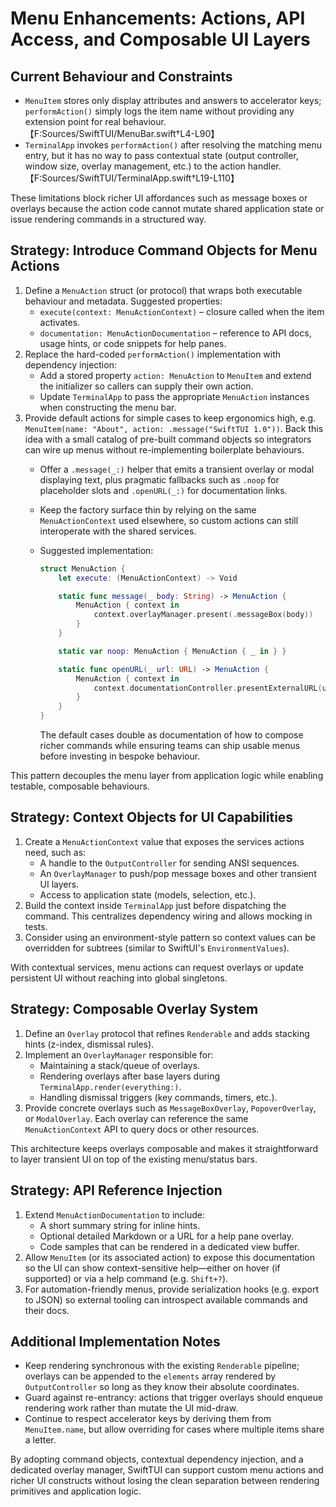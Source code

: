 # Menu Enhancements: Actions, API Access, and Composable UI Layers

## Current Behaviour and Constraints

* `MenuItem` stores only display attributes and answers to accelerator keys; `performAction()` simply logs the item name without providing any extension point for real behaviour.【F:Sources/SwiftTUI/MenuBar.swift†L4-L90】
* `TerminalApp` invokes `performAction()` after resolving the matching menu entry, but it has no way to pass contextual state (output controller, window size, overlay management, etc.) to the action handler.【F:Sources/SwiftTUI/TerminalApp.swift†L19-L110】

These limitations block richer UI affordances such as message boxes or overlays because the action code cannot mutate shared application state or issue rendering commands in a structured way.

## Strategy: Introduce Command Objects for Menu Actions

1. Define a `MenuAction` struct (or protocol) that wraps both executable behaviour and metadata. Suggested properties:
   * `execute(context: MenuActionContext)` – closure called when the item activates.
   * `documentation: MenuActionDocumentation` – reference to API docs, usage hints, or code snippets for help panes.
2. Replace the hard-coded `performAction()` implementation with dependency injection:
   * Add a stored property `action: MenuAction` to `MenuItem` and extend the initializer so callers can supply their own action.
   * Update `TerminalApp` to pass the appropriate `MenuAction` instances when constructing the menu bar.
3. Provide default actions for simple cases to keep ergonomics high, e.g. `MenuItem(name: "About", action: .message("SwiftTUI 1.0"))`. Back this idea with a small catalog of pre-built command objects so integrators can wire up menus without re-implementing boilerplate behaviours.
   * Offer a ```.message(_:)``` helper that emits a transient overlay or modal displaying text, plus pragmatic fallbacks such as ```.noop``` for placeholder slots and ```.openURL(_:)``` for documentation links.
   * Keep the factory surface thin by relying on the same `MenuActionContext` used elsewhere, so custom actions can still interoperate with the shared services.
   * Suggested implementation:

     ```swift
     struct MenuAction {
         let execute: (MenuActionContext) -> Void

         static func message(_ body: String) -> MenuAction {
             MenuAction { context in
                 context.overlayManager.present(.messageBox(body))
             }
         }

         static var noop: MenuAction { MenuAction { _ in } }

         static func openURL(_ url: URL) -> MenuAction {
             MenuAction { context in
                 context.documentationController.presentExternalURL(url)
             }
         }
     }
     ```

     The default cases double as documentation of how to compose richer commands while ensuring teams can ship usable menus before investing in bespoke behaviour.

This pattern decouples the menu layer from application logic while enabling testable, composable behaviours.

## Strategy: Context Objects for UI Capabilities

1. Create a `MenuActionContext` value that exposes the services actions need, such as:
   * A handle to the `OutputController` for sending ANSI sequences.
   * An `OverlayManager` to push/pop message boxes and other transient UI layers.
   * Access to application state (models, selection, etc.).
2. Build the context inside `TerminalApp` just before dispatching the command. This centralizes dependency wiring and allows mocking in tests.
3. Consider using an environment-style pattern so context values can be overridden for subtrees (similar to SwiftUI's `EnvironmentValues`).

With contextual services, menu actions can request overlays or update persistent UI without reaching into global singletons.

## Strategy: Composable Overlay System

1. Define an `Overlay` protocol that refines `Renderable` and adds stacking hints (z-index, dismissal rules).
2. Implement an `OverlayManager` responsible for:
   * Maintaining a stack/queue of overlays.
   * Rendering overlays after base layers during `TerminalApp.render(everything:)`.
   * Handling dismissal triggers (key commands, timers, etc.).
3. Provide concrete overlays such as `MessageBoxOverlay`, `PopoverOverlay`, or `ModalOverlay`. Each overlay can reference the same `MenuActionContext` API to query docs or other resources.

This architecture keeps overlays composable and makes it straightforward to layer transient UI on top of the existing menu/status bars.

## Strategy: API Reference Injection

1. Extend `MenuActionDocumentation` to include:
   * A short summary string for inline hints.
   * Optional detailed Markdown or a URL for a help pane overlay.
   * Code samples that can be rendered in a dedicated view buffer.
2. Allow `MenuItem` (or its associated action) to expose this documentation so the UI can show context-sensitive help—either on hover (if supported) or via a help command (e.g. `Shift+?`).
3. For automation-friendly menus, provide serialization hooks (e.g. export to JSON) so external tooling can introspect available commands and their docs.

## Additional Implementation Notes

* Keep rendering synchronous with the existing `Renderable` pipeline; overlays can be appended to the `elements` array rendered by `OutputController` so long as they know their absolute coordinates.
* Guard against re-entrancy: actions that trigger overlays should enqueue rendering work rather than mutate the UI mid-draw.
* Continue to respect accelerator keys by deriving them from `MenuItem.name`, but allow overriding for cases where multiple items share a letter.

By adopting command objects, contextual dependency injection, and a dedicated overlay manager, SwiftTUI can support custom menu actions and richer UI constructs without losing the clean separation between rendering primitives and application logic.
